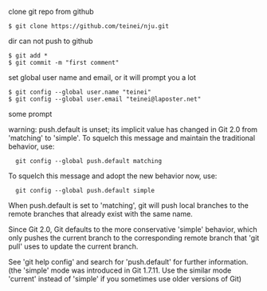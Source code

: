 clone git repo from github
```
$ git clone https://github.com/teinei/nju.git
```

dir can not push to github
```
$ git add *
$ git commit -m "first comment"
```

set global user name and email, or it will prompt you a lot
```
$ git config --global user.name "teinei"
$ git config --global user.email "teinei@laposter.net"
```

some prompt

warning: push.default is unset; its implicit value has changed in
Git 2.0 from 'matching' to 'simple'. To squelch this message
and maintain the traditional behavior, use:
```
  git config --global push.default matching
```

To squelch this message and adopt the new behavior now, use:
```
  git config --global push.default simple
```

When push.default is set to 'matching', git will push local branches
to the remote branches that already exist with the same name.

Since Git 2.0, Git defaults to the more conservative 'simple'
behavior, which only pushes the current branch to the corresponding
remote branch that 'git pull' uses to update the current branch.

See 'git help config' and search for 'push.default' for further information.
(the 'simple' mode was introduced in Git 1.7.11. Use the similar mode
'current' instead of 'simple' if you sometimes use older versions of Git)



